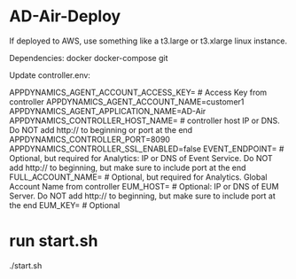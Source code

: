 # AD-Air-Deploy

If deployed to AWS, use something like a t3.large or t3.xlarge linux instance.

Dependencies:
docker
docker-compose
git

Update controller.env:

APPDYNAMICS_AGENT_ACCOUNT_ACCESS_KEY= # Access Key from controller
APPDYNAMICS_AGENT_ACCOUNT_NAME=customer1
APPDYNAMICS_AGENT_APPLICATION_NAME=AD-Air
APPDYNAMICS_CONTROLLER_HOST_NAME= # controller host IP or DNS. Do NOT add http:// to beginning or port at the end
APPDYNAMICS_CONTROLLER_PORT=8090
APPDYNAMICS_CONTROLLER_SSL_ENABLED=false
EVENT_ENDPOINT= # Optional, but required for Analytics: IP or DNS of Event Service. Do NOT add http:// to beginning, but make sure to include port at the end
FULL_ACCOUNT_NAME=  # Optional, but required for Analytics. Global Account Name	from controller
EUM_HOST= # Optional: IP or DNS of EUM Server. Do NOT add http:// to beginning, but make sure to include port at the end
EUM_KEY= # Optional

# run start.sh

./start.sh
